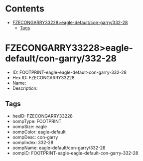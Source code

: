 



Contents
========

* [FZECONGARRY33228>eagle-default/con-garry/332-28](#fzecongarry33228eagle-defaultcon-garry332-28)
	* [Tags](#tags)

# FZECONGARRY33228>eagle-default/con-garry/332-28

- ID: FOOTPRINT-eagle-eagle-default-con-garry-332-28
- Hex ID: FZECONGARRY33228
- Name: 
- Description: 

## Tags

- hexID: FZECONGARRY33228
- oompType: FOOTPRINT
- oompSize: eagle
- oompColor: eagle-default
- oompDesc: con-garry
- oompIndex: 332-28
- oompName: eagle-default/con-garry/332-28
- oompID: FOOTPRINT-eagle-eagle-default-con-garry-332-28
